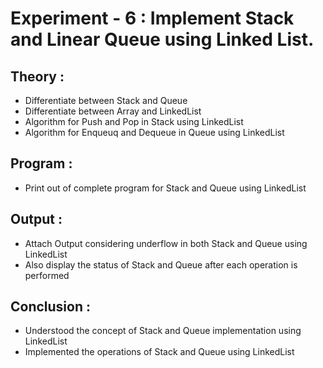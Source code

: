 # Experiment  - 6 : Implement Stack and Linear Queue using Linked List.
## Theory :
- Differentiate between Stack and Queue
- Differentiate between Array and LinkedList
- Algorithm for Push and Pop in Stack using LinkedList
- Algorithm for Enqueuq and Dequeue in Queue using LinkedList
## Program :
- Print out of complete program for Stack and Queue using LinkedList
## Output :
- Attach Output considering underflow in both Stack and Queue using LinkedList
- Also display the status of Stack and Queue after each operation is performed
## Conclusion :
- Understood the concept of Stack and Queue implementation using LinkedList
- Implemented the operations of Stack and Queue using LinkedList

